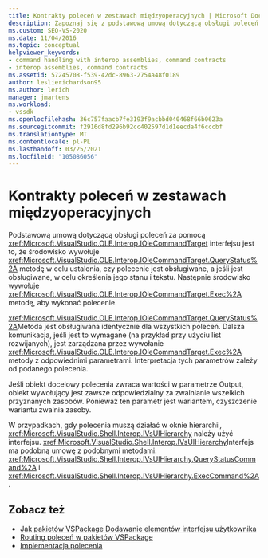 ```yaml
---
title: Kontrakty poleceń w zestawach międzyoperacyjnych | Microsoft Docs
description: Zapoznaj się z podstawową umową dotyczącą obsługi poleceń za pomocą interfejsu Microsoft. VisualStudio. OLE. Interop. IOleCommandTarget.
ms.custom: SEO-VS-2020
ms.date: 11/04/2016
ms.topic: conceptual
helpviewer_keywords:
- command handling with interop assemblies, command contracts
- interop assemblies, command contracts
ms.assetid: 57245708-f539-42dc-8963-2754a48f0189
author: leslierichardson95
ms.author: lerich
manager: jmartens
ms.workload:
- vssdk
ms.openlocfilehash: 36c757faacb7fe3193f9acbbd040468f66b0623a
ms.sourcegitcommit: f2916d8fd296b92cc402597d1d1eecda4f6cccbf
ms.translationtype: MT
ms.contentlocale: pl-PL
ms.lasthandoff: 03/25/2021
ms.locfileid: "105086056"
---
```

# <a name="command-contracts-in-interop-assemblies"></a>Kontrakty poleceń w zestawach międzyoperacyjnych
Podstawową umową dotyczącą obsługi poleceń za pomocą <xref:Microsoft.VisualStudio.OLE.Interop.IOleCommandTarget> interfejsu jest to, że środowisko wywołuje <xref:Microsoft.VisualStudio.OLE.Interop.IOleCommandTarget.QueryStatus%2A> metodę w celu ustalenia, czy polecenie jest obsługiwane, a jeśli jest obsługiwane, w celu określenia jego stanu i tekstu. Następnie środowisko wywołuje <xref:Microsoft.VisualStudio.OLE.Interop.IOleCommandTarget.Exec%2A> metodę, aby wykonać polecenie.

 <xref:Microsoft.VisualStudio.OLE.Interop.IOleCommandTarget.QueryStatus%2A>Metoda jest obsługiwana identycznie dla wszystkich poleceń. Dalsza komunikacja, jeśli jest to wymagane (na przykład przy użyciu list rozwijanych), jest zarządzana przez wywołanie <xref:Microsoft.VisualStudio.OLE.Interop.IOleCommandTarget.Exec%2A> metody z odpowiednimi parametrami. Interpretacja tych parametrów zależy od podanego polecenia.

 Jeśli obiekt docelowy polecenia zwraca wartości w parametrze Output, obiekt wywołujący jest zawsze odpowiedzialny za zwalnianie wszelkich przyznanych zasobów. Ponieważ ten parametr jest wariantem, czyszczenie wariantu zwalnia zasoby.

 W przypadkach, gdy polecenia muszą działać w oknie hierarchii, <xref:Microsoft.VisualStudio.Shell.Interop.IVsUIHierarchy> należy użyć interfejsu. <xref:Microsoft.VisualStudio.Shell.Interop.IVsUIHierarchy>Interfejs ma podobną umowę z podobnymi metodami: <xref:Microsoft.VisualStudio.Shell.Interop.IVsUIHierarchy.QueryStatusCommand%2A> i <xref:Microsoft.VisualStudio.Shell.Interop.IVsUIHierarchy.ExecCommand%2A> .

## <a name="see-also"></a>Zobacz też
- [Jak pakietów VSPackage Dodawanie elementów interfejsu użytkownika](../../extensibility/internals/how-vspackages-add-user-interface-elements.md)
- [Routing poleceń w pakietów VSPackage](../../extensibility/internals/command-routing-in-vspackages.md)
- [Implementacja polecenia](../../extensibility/internals/command-implementation.md)
